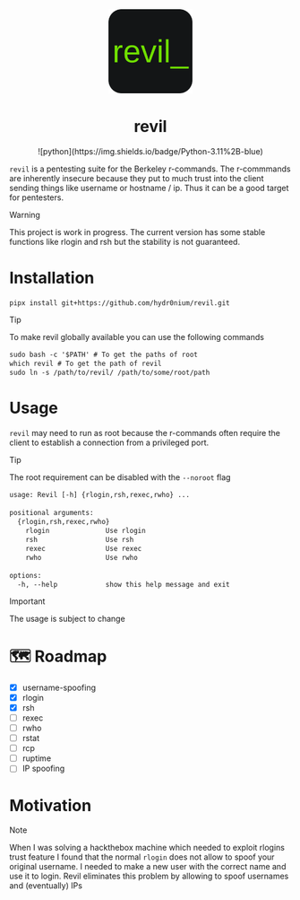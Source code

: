 <div align=center>
  <img height="150" src="https://raw.githubusercontent.com/hydr0nium/revil/refs/heads/main/assets/revil.svg" alt="" />
  <h1>revil</h1>
![python](https://img.shields.io/badge/Python-3.11%2B-blue)
</div>


`revil` is a pentesting suite for the Berkeley r-commands. The r-commmands are inherently insecure because they put to much trust into the client sending things like username or hostname / ip. Thus it can be a good target for pentesters.

> [!WARNING]
> This project is work in progress. The current version has some stable functions like rlogin and rsh but the stability is not guaranteed. 

# Installation
```shell
pipx install git+https://github.com/hydr0nium/revil.git
```
> [!TIP]
> To make revil globally available you can use the following commands
> ```shell
> sudo bash -c '$PATH' # To get the paths of root
> which revil # To get the path of revil
> sudo ln -s /path/to/revil/ /path/to/some/root/path
> ```

# Usage
`revil` may need to run as root because the r-commands often require the client to establish a connection from a privileged port.
> [!TIP]
> The root requirement can be disabled with the `--noroot` flag
```shell
usage: Revil [-h] {rlogin,rsh,rexec,rwho} ...

positional arguments:
  {rlogin,rsh,rexec,rwho}
    rlogin              Use rlogin
    rsh                 Use rsh
    rexec               Use rexec
    rwho                Use rwho

options:
  -h, --help            show this help message and exit
```
> [!IMPORTANT]
> The usage is subject to change

# 🗺️ Roadmap
- [x] username-spoofing
- [x] rlogin 
- [x] rsh 
- [ ] rexec
- [ ] rwho
- [ ] rstat
- [ ] rcp
- [ ] ruptime
- [ ] IP spoofing

# Motivation
> [!NOTE]
> When I was solving a hackthebox machine which needed to exploit rlogins trust feature I found that the normal `rlogin` does not allow to spoof your original username. I needed to make a new user with the correct name and use it to login. Revil eliminates this problem by allowing to spoof usernames and (eventually) IPs

